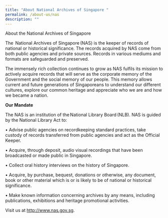 ```yaml
---
title: "About National Archives of Singapore "
permalink: /about-us/nas
description: ""
---
```

About the National Archives of Singapore

The  National Archives of Singapore (NAS) is the keeper of records of national or historical significance. The records acquired by NAS come from both public agencies and private sources. Records in various mediums and formats are safeguarded and preserved.
 
The immensely rich collection continues to grow as NAS fulfils its mission to actively acquire records that will serve as the corporate memory of the Government and the social memory of our people. This memory allows current and future generations of Singaporeans to understand our different cultures, explore our common heritage and appreciate who we are and how we became a nation. 

**Our Mandate**
 
The NAS is an institution of the National Library Board (NLB). NAS is guided by the National Library Act to:
 
• Advise public agencies on recordkeeping standard practices, take custody of records transferred from public agencies and act as the Official Keeper.
 
• Acquire, through deposit, audio visual recordings that have been broadcasted or made public in Singapore.
 
• Collect oral history interviews on the history of Singapore.
 
• Acquire, by purchase, bequest, donations or otherwise, any document, book or other material which is or is likely to be of national or historical significance.
 
• Make known information concerning archives by any means, including publications, exhibitions and heritage promotional activities.
 
Visit us at http://www.nas.gov.sg. 
